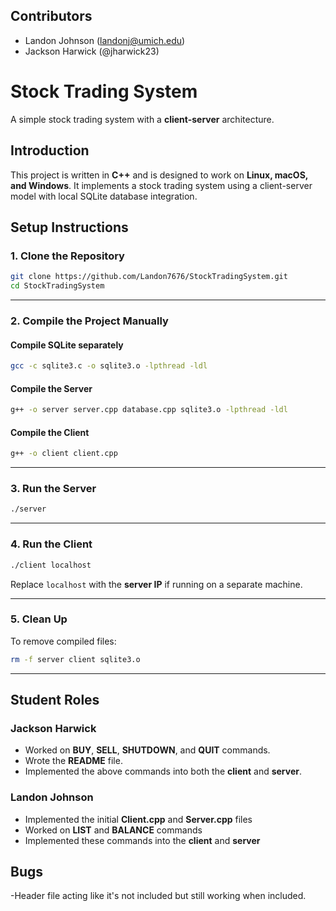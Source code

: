 ## **Contributors**

- Landon Johnson (landonj@umich.edu)
- Jackson Harwick (@jharwick23)

# Stock Trading System

A simple stock trading system with a **client-server** architecture.

## **Introduction**

This project is written in **C++** and is designed to work on **Linux, macOS, and Windows**. It implements a stock trading system using a client-server model with local SQLite database integration.

## **Setup Instructions**

### **1. Clone the Repository**

```sh
git clone https://github.com/Landon7676/StockTradingSystem.git
cd StockTradingSystem
```

---

### **2. Compile the Project Manually**

#### **Compile SQLite separately**

```sh
gcc -c sqlite3.c -o sqlite3.o -lpthread -ldl
```

#### **Compile the Server**

```sh
g++ -o server server.cpp database.cpp sqlite3.o -lpthread -ldl
```

#### **Compile the Client**

```sh
g++ -o client client.cpp
```

---

### **3. Run the Server**

```sh
./server
```

---

### **4. Run the Client**

```sh
./client localhost
```

Replace `localhost` with the **server IP** if running on a separate machine.

---

### **5. Clean Up**

To remove compiled files:

```sh
rm -f server client sqlite3.o
```

---

## **Student Roles**

### Jackson Harwick

- Worked on **BUY**, **SELL**, **SHUTDOWN**, and **QUIT** commands.
- Wrote the **README** file.
- Implemented the above commands into both the **client** and **server**.

### Landon Johnson
- Implemented the initial **Client.cpp** and **Server.cpp** files
- Worked on **LIST** and **BALANCE** commands
- Implemented these commands into the **client** and **server**

## **Bugs**

-Header file acting like it's not included but still working when included.